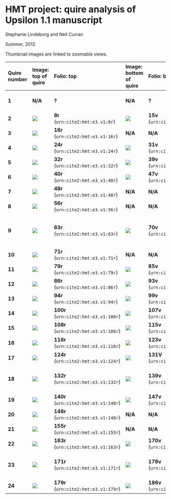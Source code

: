 
# HMT project: quire analysis of Upsilon 1.1 manuscript

Stephanie Lindeborg and Neil Curran

Summer, 2012


Thumbnail images are linked to zoomable views.

Quire number | Image: top of quire| Folio: top | Image: bottom of quire   |  Folio: bottom | Observations |
:-----------|:-----------|:----------|:----------|:----------|:----------
 **1** | **N/A** | **?** | **N/A** |  **?** | Check notes in Lindeborg-Curran report 
 **2** | [![](http://www.homermultitext.org/iipsrv?OBJ=IIP,1.0&FIF=/project/homer/pyramidal/deepzoom//hmt/e3img/2017a/E3_008r.tif&RGN=0.8557,0.7409,0.016,0.0191&WID=150&CVT=JPEG)](http://www.homermultitext.org/ict2/?urn=urn:cite2:hmt:e3img.2017a:E3_008r@0.8557,0.7409,0.016,0.0191) | **8r** (`urn:cite2:hmt:e3.v1:8r`) | [![](http://www.homermultitext.org/iipsrv?OBJ=IIP,1.0&FIF=/project/homer/pyramidal/deepzoom//hmt/e3img/2017a/E3_015v.tif&RGN=0.8526,0.9085,0.0166,0.0156&WID=150&CVT=JPEG)](http://www.homermultitext.org/ict2/?urn=urn:cite2:hmt:e3img.2017a:E3_015v@0.8526,0.9085,0.0166,0.0156) |  **15v** (`urn:cite2:hmt:e3.v1:15v`) | Β 
 **3** | [![](http://www.homermultitext.org/iipsrv?OBJ=IIP,1.0&FIF=/project/homer/pyramidal/deepzoom//hmt/e3img/2017a/E3_016r.tif&RGN=0.1557,0.8103,0.0249,0.0216&WID=150&CVT=JPEG)](http://www.homermultitext.org/ict2/?urn=urn:cite2:hmt:e3img.2017a:E3_016r@0.1557,0.8103,0.0249,0.0216) | **16r** (`urn:cite2:hmt:e3.v1:16r`) | **N/A** |  **N/A** | Γ 
 **4** | [![](http://www.homermultitext.org/iipsrv?OBJ=IIP,1.0&FIF=/project/homer/pyramidal/deepzoom//hmt/e3img/2017a/E3_024r.tif&RGN=0.1531,0.7658,0.0323,0.0195&WID=150&CVT=JPEG)](http://www.homermultitext.org/ict2/?urn=urn:cite2:hmt:e3img.2017a:E3_024r@0.1531,0.7658,0.0323,0.0195) | **24r** (`urn:cite2:hmt:e3.v1:24r`) | [![](http://www.homermultitext.org/iipsrv?OBJ=IIP,1.0&FIF=/project/homer/pyramidal/deepzoom//hmt/e3img/2017a/E3_031v.tif&RGN=0.8494,0.9048,0.024,0.0184&WID=150&CVT=JPEG)](http://www.homermultitext.org/ict2/?urn=urn:cite2:hmt:e3img.2017a:E3_031v@0.8494,0.9048,0.024,0.0184) |  **31v** (`urn:cite2:hmt:e3.v1:31v`) | Δ 
 **5** | [![](http://www.homermultitext.org/iipsrv?OBJ=IIP,1.0&FIF=/project/homer/pyramidal/deepzoom//hmt/e3img/2017a/E3_032r.tif&RGN=0.1483,0.7968,0.0269,0.0266&WID=150&CVT=JPEG)](http://www.homermultitext.org/ict2/?urn=urn:cite2:hmt:e3img.2017a:E3_032r@0.1483,0.7968,0.0269,0.0266) | **32r** (`urn:cite2:hmt:e3.v1:32r`) | [![](http://www.homermultitext.org/iipsrv?OBJ=IIP,1.0&FIF=/project/homer/pyramidal/deepzoom//hmt/e3img/2017a/E3_039v.tif&RGN=0.9183,0.8232,0.0157,0.0191&WID=150&CVT=JPEG)](http://www.homermultitext.org/ict2/?urn=urn:cite2:hmt:e3img.2017a:E3_039v@0.9183,0.8232,0.0157,0.0191) |  **39v** (`urn:cite2:hmt:e3.v1:39v`) | Ε 
 **6** | [![](http://www.homermultitext.org/iipsrv?OBJ=IIP,1.0&FIF=/project/homer/pyramidal/deepzoom//hmt/e3img/2017a/E3_040r.tif&RGN=0.7446,0.8135,0.0266,0.0182&WID=150&CVT=JPEG)](http://www.homermultitext.org/ict2/?urn=urn:cite2:hmt:e3img.2017a:E3_040r@0.7446,0.8135,0.0266,0.0182) | **40r** (`urn:cite2:hmt:e3.v1:40r`) | [![](http://www.homermultitext.org/iipsrv?OBJ=IIP,1.0&FIF=/project/homer/pyramidal/deepzoom//hmt/e3img/2017a/E3_047v.tif&RGN=0.9249,0.8195,0.0177,0.0176&WID=150&CVT=JPEG)](http://www.homermultitext.org/ict2/?urn=urn:cite2:hmt:e3img.2017a:E3_047v@0.9249,0.8195,0.0177,0.0176) |  **47v** (`urn:cite2:hmt:e3.v1:47v`) | Ϛ 
 **7** | [![](http://www.homermultitext.org/iipsrv?OBJ=IIP,1.0&FIF=/project/homer/pyramidal/deepzoom//hmt/e3img/2017a/E3_048r.tif&RGN=0.8097,0.8202,0.016,0.018&WID=150&CVT=JPEG)](http://www.homermultitext.org/ict2/?urn=urn:cite2:hmt:e3img.2017a:E3_048r@0.8097,0.8202,0.016,0.018) | **48r** (`urn:cite2:hmt:e3.v1:48r`) | **N/A** |  **N/A** | Ζ, cut off 
 **8** | [![](http://www.homermultitext.org/iipsrv?OBJ=IIP,1.0&FIF=/project/homer/pyramidal/deepzoom//hmt/e3img/2017a/E3_056r.tif&RGN=0.8071,0.8099,0.0163,0.0178&WID=150&CVT=JPEG)](http://www.homermultitext.org/ict2/?urn=urn:cite2:hmt:e3img.2017a:E3_056r@0.8071,0.8099,0.0163,0.0178) | **56r** (`urn:cite2:hmt:e3.v1:56r`) | **N/A** |  **N/A** | Η 
 **9** | [![](http://www.homermultitext.org/iipsrv?OBJ=IIP,1.0&FIF=/project/homer/pyramidal/deepzoom//hmt/e3img/2017a/E3_063r.tif&RGN=0.6971,0.8247,0.0214,0.0161&WID=150&CVT=JPEG)](http://www.homermultitext.org/ict2/?urn=urn:cite2:hmt:e3img.2017a:E3_063r@0.6971,0.8247,0.0214,0.0161) | **63r** (`urn:cite2:hmt:e3.v1:63r`) | [![](http://www.homermultitext.org/iipsrv?OBJ=IIP,1.0&FIF=/project/homer/pyramidal/deepzoom//hmt/e3img/2017a/E3_070v.tif&RGN=0.8863,0.8178,0.0257,0.0199&WID=150&CVT=JPEG)](http://www.homermultitext.org/ict2/?urn=urn:cite2:hmt:e3img.2017a:E3_070v@0.8863,0.8178,0.0257,0.0199) |  **70v** (`urn:cite2:hmt:e3.v1:70v`) | Θ, replacement folio (cannot be original hand) 
 **10** | [![](http://www.homermultitext.org/iipsrv?OBJ=IIP,1.0&FIF=/project/homer/pyramidal/deepzoom//hmt/e3img/2017a/E3_071r.tif&RGN=0.7129,0.818,0.0177,0.0199&WID=150&CVT=JPEG)](http://www.homermultitext.org/ict2/?urn=urn:cite2:hmt:e3img.2017a:E3_071r@0.7129,0.818,0.0177,0.0199) | **71r** (`urn:cite2:hmt:e3.v1:71r`) | **N/A** |  **N/A** | Ι 
 **11** | [![](http://www.homermultitext.org/iipsrv?OBJ=IIP,1.0&FIF=/project/homer/pyramidal/deepzoom//hmt/e3img/2017a/E3_079r.tif&RGN=0.0957,0.8043,0.0289,0.0253&WID=150&CVT=JPEG)](http://www.homermultitext.org/ict2/?urn=urn:cite2:hmt:e3img.2017a:E3_079r@0.0957,0.8043,0.0289,0.0253) | **79r** (`urn:cite2:hmt:e3.v1:79r`) | [![](http://www.homermultitext.org/iipsrv?OBJ=IIP,1.0&FIF=/project/homer/pyramidal/deepzoom//hmt/e3img/2017a/E3_085v.tif&RGN=0.9137,0.898,0.0226,0.0191&WID=150&CVT=JPEG)](http://www.homermultitext.org/ict2/?urn=urn:cite2:hmt:e3img.2017a:E3_085v@0.9137,0.898,0.0226,0.0191) |  **85v** (`urn:cite2:hmt:e3.v1:85v`) | ΙΑ 
 **12** | [![](http://www.homermultitext.org/iipsrv?OBJ=IIP,1.0&FIF=/project/homer/pyramidal/deepzoom//hmt/e3img/2017a/E3_086r.tif&RGN=0.0857,0.8093,0.0269,0.0221&WID=150&CVT=JPEG)](http://www.homermultitext.org/ict2/?urn=urn:cite2:hmt:e3img.2017a:E3_086r@0.0857,0.8093,0.0269,0.0221) | **86r** (`urn:cite2:hmt:e3.v1:86r`) | [![](http://www.homermultitext.org/iipsrv?OBJ=IIP,1.0&FIF=/project/homer/pyramidal/deepzoom//hmt/e3img/2017a/E3_093v.tif&RGN=0.9063,0.9006,0.0171,0.0169&WID=150&CVT=JPEG)](http://www.homermultitext.org/ict2/?urn=urn:cite2:hmt:e3img.2017a:E3_093v@0.9063,0.9006,0.0171,0.0169) |  **93v** (`urn:cite2:hmt:e3.v1:93v`) | ΙΒ 
 **13** | [![](http://www.homermultitext.org/iipsrv?OBJ=IIP,1.0&FIF=/project/homer/pyramidal/deepzoom//hmt/e3img/2017a/E3_094r.tif&RGN=0.04,0.8041,0.0223,0.0231&WID=150&CVT=JPEG)](http://www.homermultitext.org/ict2/?urn=urn:cite2:hmt:e3img.2017a:E3_094r@0.04,0.8041,0.0223,0.0231) | **94r** (`urn:cite2:hmt:e3.v1:94r`) | [![](http://www.homermultitext.org/iipsrv?OBJ=IIP,1.0&FIF=/project/homer/pyramidal/deepzoom//hmt/e3img/2017a/E3_099v.tif&RGN=0.922,0.901,0.0229,0.0197&WID=150&CVT=JPEG)](http://www.homermultitext.org/ict2/?urn=urn:cite2:hmt:e3img.2017a:E3_099v@0.922,0.901,0.0229,0.0197) |  **99v** (`urn:cite2:hmt:e3.v1:99v`) | ΙΓ 
 **14** | [![](http://www.homermultitext.org/iipsrv?OBJ=IIP,1.0&FIF=/project/homer/pyramidal/deepzoom//hmt/e3img/2017a/E3_100r.tif&RGN=0.0597,0.8133,0.0291,0.0219&WID=150&CVT=JPEG)](http://www.homermultitext.org/ict2/?urn=urn:cite2:hmt:e3img.2017a:E3_100r@0.0597,0.8133,0.0291,0.0219) | **100r** (`urn:cite2:hmt:e3.v1:100r`) | [![](http://www.homermultitext.org/iipsrv?OBJ=IIP,1.0&FIF=/project/homer/pyramidal/deepzoom//hmt/e3img/2017a/E3_107v.tif&RGN=0.9203,0.8988,0.0271,0.0206&WID=150&CVT=JPEG)](http://www.homermultitext.org/ict2/?urn=urn:cite2:hmt:e3img.2017a:E3_107v@0.9203,0.8988,0.0271,0.0206) |  **107v** (`urn:cite2:hmt:e3.v1:107v`) | ΙΔ 
 **15** | [![](http://www.homermultitext.org/iipsrv?OBJ=IIP,1.0&FIF=/project/homer/pyramidal/deepzoom//hmt/e3img/2017a/E3_108r.tif&RGN=0.146,0.7752,0.0217,0.0227&WID=150&CVT=JPEG)](http://www.homermultitext.org/ict2/?urn=urn:cite2:hmt:e3img.2017a:E3_108r@0.146,0.7752,0.0217,0.0227) | **108r** (`urn:cite2:hmt:e3.v1:108r`) | [![](http://www.homermultitext.org/iipsrv?OBJ=IIP,1.0&FIF=/project/homer/pyramidal/deepzoom//hmt/e3img/2017a/E3_115v.tif&RGN=0.8854,0.8909,0.026,0.0212&WID=150&CVT=JPEG)](http://www.homermultitext.org/ict2/?urn=urn:cite2:hmt:e3img.2017a:E3_115v@0.8854,0.8909,0.026,0.0212) |  **115v** (`urn:cite2:hmt:e3.v1:115v`) | ΙΕ 
 **16** | [![](http://www.homermultitext.org/iipsrv?OBJ=IIP,1.0&FIF=/project/homer/pyramidal/deepzoom//hmt/e3img/2017a/E3_116r.tif&RGN=0.1471,0.7908,0.0251,0.0163&WID=150&CVT=JPEG)](http://www.homermultitext.org/ict2/?urn=urn:cite2:hmt:e3img.2017a:E3_116r@0.1471,0.7908,0.0251,0.0163) | **116r** (`urn:cite2:hmt:e3.v1:116r`) | [![](http://www.homermultitext.org/iipsrv?OBJ=IIP,1.0&FIF=/project/homer/pyramidal/deepzoom//hmt/e3img/2017a/E3_123v.tif&RGN=0.9077,0.8834,0.0186,0.0216&WID=150&CVT=JPEG)](http://www.homermultitext.org/ict2/?urn=urn:cite2:hmt:e3img.2017a:E3_123v@0.9077,0.8834,0.0186,0.0216) |  **123v** (`urn:cite2:hmt:e3.v1:123v`) | Folio 116r, ΙϚ, cut off 
 **17** | [![](http://www.homermultitext.org/iipsrv?OBJ=IIP,1.0&FIF=/project/homer/pyramidal/deepzoom//hmt/e3img/2017a/E3_124r.tif&RGN=0.1606,0.7739,0.0243,0.0251&WID=150&CVT=JPEG)](http://www.homermultitext.org/ict2/?urn=urn:cite2:hmt:e3img.2017a:E3_124r@0.1606,0.7739,0.0243,0.0251) | **124r** (`urn:cite2:hmt:e3.v1:124r`) | [![](http://www.homermultitext.org/iipsrv?OBJ=IIP,1.0&FIF=/project/homer/pyramidal/deepzoom//hmt/e3img/2017a/E3_131v.tif&RGN=0.9203,0.8868,0.0191,0.0191&WID=150&CVT=JPEG)](http://www.homermultitext.org/ict2/?urn=urn:cite2:hmt:e3img.2017a:E3_131v@0.9203,0.8868,0.0191,0.0191) |  **131V** (`urn:cite2:hmt:e3.v1:131V`) | ΙΖ 
 **18** | [![](http://www.homermultitext.org/iipsrv?OBJ=IIP,1.0&FIF=/project/homer/pyramidal/deepzoom//hmt/e3img/2017a/E3_132r.tif&RGN=0.1357,0.7823,0.0223,0.0214&WID=150&CVT=JPEG)](http://www.homermultitext.org/ict2/?urn=urn:cite2:hmt:e3img.2017a:E3_132r@0.1357,0.7823,0.0223,0.0214) | **132r** (`urn:cite2:hmt:e3.v1:132r`) | [![](http://www.homermultitext.org/iipsrv?OBJ=IIP,1.0&FIF=/project/homer/pyramidal/deepzoom//hmt/e3img/2017a/E3_139v.tif&RGN=0.8929,0.8851,0.0223,0.0204&WID=150&CVT=JPEG)](http://www.homermultitext.org/ict2/?urn=urn:cite2:hmt:e3img.2017a:E3_139v@0.8929,0.8851,0.0223,0.0204) |  **139v** (`urn:cite2:hmt:e3.v1:139v`) | ΙΗ. Mislabelled on 139v as ΙΘ 
 **19** | [![](http://www.homermultitext.org/iipsrv?OBJ=IIP,1.0&FIF=/project/homer/pyramidal/deepzoom//hmt/e3img/2017a/E3_140r.tif&RGN=0.134,0.7928,0.0183,0.0197&WID=150&CVT=JPEG)](http://www.homermultitext.org/ict2/?urn=urn:cite2:hmt:e3img.2017a:E3_140r@0.134,0.7928,0.0183,0.0197) | **140r** (`urn:cite2:hmt:e3.v1:140r`) | [![](http://www.homermultitext.org/iipsrv?OBJ=IIP,1.0&FIF=/project/homer/pyramidal/deepzoom//hmt/e3img/2017a/E3_147v.tif&RGN=0.8803,0.8693,0.0254,0.0253&WID=150&CVT=JPEG)](http://www.homermultitext.org/ict2/?urn=urn:cite2:hmt:e3img.2017a:E3_147v@0.8803,0.8693,0.0254,0.0253) |  **147v** (`urn:cite2:hmt:e3.v1:147v`) | ΙΘ 
 **20** | [![](http://www.homermultitext.org/iipsrv?OBJ=IIP,1.0&FIF=/project/homer/pyramidal/deepzoom//hmt/e3img/2017a/E3_148r.tif&RGN=0.152,0.7782,0.0254,0.0259&WID=150&CVT=JPEG)](http://www.homermultitext.org/ict2/?urn=urn:cite2:hmt:e3img.2017a:E3_148r@0.152,0.7782,0.0254,0.0259) | **148r** (`urn:cite2:hmt:e3.v1:148r`) | **N/A** |  **N/A** | Κ 
 **21** | [![](http://www.homermultitext.org/iipsrv?OBJ=IIP,1.0&FIF=/project/homer/pyramidal/deepzoom//hmt/e3img/2017a/E3_155r.tif&RGN=0.1657,0.7745,0.0394,0.027&WID=150&CVT=JPEG)](http://www.homermultitext.org/ict2/?urn=urn:cite2:hmt:e3img.2017a:E3_155r@0.1657,0.7745,0.0394,0.027) | **155r** (`urn:cite2:hmt:e3.v1:155r`) | **N/A** |  **N/A** | ΚΑ 
 **22** | [![](http://www.homermultitext.org/iipsrv?OBJ=IIP,1.0&FIF=/project/homer/pyramidal/deepzoom//hmt/e3img/2017a/E3_163r.tif&RGN=0.1797,0.797,0.0243,0.0174&WID=150&CVT=JPEG)](http://www.homermultitext.org/ict2/?urn=urn:cite2:hmt:e3img.2017a:E3_163r@0.1797,0.797,0.0243,0.0174) | **163r** (`urn:cite2:hmt:e3.v1:163r`) | [![](http://www.homermultitext.org/iipsrv?OBJ=IIP,1.0&FIF=/project/homer/pyramidal/deepzoom//hmt/e3img/2017a/E3_170v.tif&RGN=0.8911,0.8783,0.016,0.0167&WID=150&CVT=JPEG)](http://www.homermultitext.org/ict2/?urn=urn:cite2:hmt:e3img.2017a:E3_170v@0.8911,0.8783,0.016,0.0167) |  **170v** (`urn:cite2:hmt:e3.v1:170v`) | ΚΒ (cut off on 163r) 
 **23** | [![](http://www.homermultitext.org/iipsrv?OBJ=IIP,1.0&FIF=/project/homer/pyramidal/deepzoom//hmt/e3img/2017a/E3_171r.tif&RGN=0.1803,0.7902,0.0309,0.0231&WID=150&CVT=JPEG)](http://www.homermultitext.org/ict2/?urn=urn:cite2:hmt:e3img.2017a:E3_171r@0.1803,0.7902,0.0309,0.0231) | **171r** (`urn:cite2:hmt:e3.v1:171r`) | [![](http://www.homermultitext.org/iipsrv?OBJ=IIP,1.0&FIF=/project/homer/pyramidal/deepzoom//hmt/e3img/2017a/E3_178v.tif&RGN=0.8977,0.8712,0.0203,0.0178&WID=150&CVT=JPEG)](http://www.homermultitext.org/ict2/?urn=urn:cite2:hmt:e3img.2017a:E3_178v@0.8977,0.8712,0.0203,0.0178) |  **178v** (`urn:cite2:hmt:e3.v1:178v`) | ΚΓ, cut off or obscured from view on 178v 
 **24** | [![](http://www.homermultitext.org/iipsrv?OBJ=IIP,1.0&FIF=/project/homer/pyramidal/deepzoom//hmt/e3img/2017a/E3_179r.tif&RGN=0.2126,0.7838,0.028,0.0229&WID=150&CVT=JPEG)](http://www.homermultitext.org/ict2/?urn=urn:cite2:hmt:e3img.2017a:E3_179r@0.2126,0.7838,0.028,0.0229) | **179r** (`urn:cite2:hmt:e3.v1:179r`) | [![](http://www.homermultitext.org/iipsrv?OBJ=IIP,1.0&FIF=/project/homer/pyramidal/deepzoom//hmt/e3img/2017a/E3_186v.tif&RGN=0.9137,0.8592,0.0143,0.0199&WID=150&CVT=JPEG)](http://www.homermultitext.org/ict2/?urn=urn:cite2:hmt:e3img.2017a:E3_186v@0.9137,0.8592,0.0143,0.0199) |  **186v** (`urn:cite2:hmt:e3.v1:186v`) | ΚΔ, cut off on 186v 
